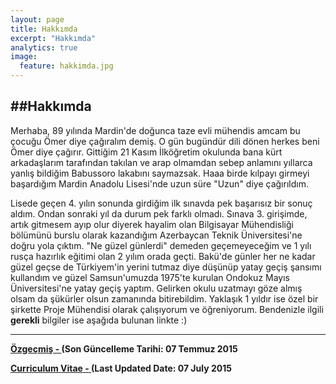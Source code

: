 ```yaml
---
layout: page
title: Hakkımda
excerpt: "Hakkımda"
analytics: true
image:
  feature: hakkimda.jpg
---
```


##Hakkımda
---


  Merhaba, 89 yılında Mardin'de doğunca taze evli mühendis amcam bu çocuğu Ömer
diye çağıralım demiş. O gün bugündür dili dönen herkes beni Ömer diye çağırır.
Gittiğim 21 Kasım İlköğretim okulunda bana kürt arkadaşlarım tarafından takılan
ve arap olmamdan sebep anlamını yıllarca yanlış bildiğim Babussoro lakabını
saymazsak. Haaa birde kılpayı girmeyi başardığım Mardin Anadolu Lisesi'nde uzun
süre "Uzun" diye çağırıldım. 

  Lisede geçen 4. yılın sonunda girdiğim ilk sınavda pek başarısız
bir sonuç aldım. Ondan sonraki yıl da durum pek farklı olmadı. Sınava 3.
girişimde, artık gitmesem ayıp olur diyerek hayalim olan Bilgisayar Mühendisliği
bölümünü burslu olarak kazandığım Azerbaycan Teknik Üniversitesi'ne doğru yola
çıktım. "Ne güzel günlerdi" demeden geçemeyeceğim ve 1 yılı rusça hazırlık eğitimi
olan 2 yılım orada geçti. Bakü'de günler her ne kadar güzel geçse de Türkiyem'in
yerini tutmaz diye düşünüp yatay geçiş şansımı kullandım ve güzel Samsun'umuzda
1975'te kurulan Ondokuz Mayıs Üniversitesi'ne yatay geçiş yaptım. Gelirken okulu
uzatmayı göze almış olsam da şükürler olsun zamanında bitirebildim. Yaklaşık 1
yıldır ise özel bir şirkette Proje Mühendisi olarak çalışıyorum ve öğreniyorum. 
Bendenizle ilgili **gerekli** bilgiler ise aşağıda bulunan linkte :)

---

**[Özgeçmiş - ](https://drive.google.com/a/bil.omu.edu.tr/file/d/0B0Jt8WB-ggdAbU0xc1ViX2o5SG8/view "07.07.2015")(Son Güncelleme Tarihi: 07 Temmuz 2015**

**[Curriculum Vitae - ](https://drive.google.com/a/bil.omu.edu.tr/file/d/0B0Jt8WB-ggdAQ1RjMlhVZGFsMGM/view "07.07.2015")(Last Updated Date: 07 July 2015**
